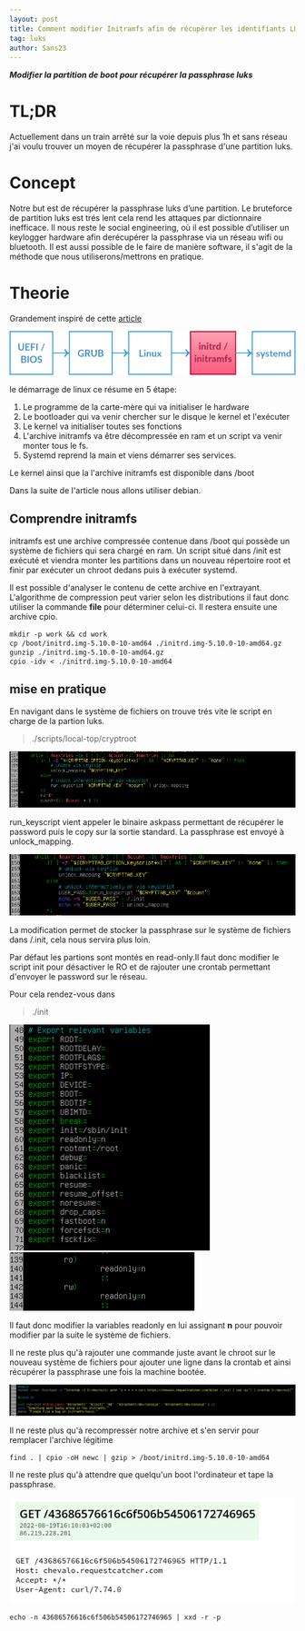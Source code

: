 ```yaml
---
layout: post
title: Comment modifier Initramfs afin de récupérer les identifiants LUKS
tag: luks
author: Sans23
---
```


**_Modifier la partition de boot pour récupérer la passphrase luks_**

# **TL;DR**

Actuellement dans un train arrêté sur la voie depuis plus 1h et sans réseau j'ai voulu trouver un moyen de récupérer la passphrase d'une partition luks.

# **Concept**

Notre but est de récupérer la passphrase luks d’une partition. Le bruteforce de partition luks est trés lent cela rend les attaques par dictionnaire inefficace. Il nous reste le social engineering, où il est possible d’utiliser un keylogger hardware afin derécupérer la passphrase via un réseau wifi ou bluetooth. Il est aussi possible de le faire de manière software, il s'agit de la méthode que nous utiliserons/mettrons en pratique.


# **Theorie**

Grandement inspiré de cette [article](https://yassine.tioual.com/posts/backdoor-initramfs-and-make-your-rootkit-persistent/)

![](../images/initramfs_luks/boot_process.png)

le démarrage de linux ce résume en 5 étape:

1. Le programme de la carte-mère qui va initialiser le hardware
2. Le bootloader qui va venir chercher sur le disque le kernel et l'exécuter
3. Le kernel va initialiser toutes ses fonctions
4. L'archive initramfs va être décompressée en ram et un script va venir monter tous le fs.
5. Systemd reprend la main et viens démarrer ses services.

Le kernel ainsi que la l'archive initramfs est disponible dans /boot

Dans la suite de l'article nous allons utiliser debian.

## **Comprendre initramfs**

initramfs est une archive compressée contenue dans /boot qui possède un système de fichiers qui sera chargé en ram. Un script situé dans /init est exécuté et viendra monter les partitions dans un nouveau répertoire root et finir par exécuter un chroot dedans puis à exécuter systemd.

Il est possible d'analyser le contenu de cette archive en l'extrayant. L'algorithme de compression peut varier selon les distributions il faut donc utiliser la commande **file** pour déterminer celui-ci. Il restera ensuite une archive cpio.

```
mkdir -p work && cd work
cp /boot/initrd.img-5.10.0-10-amd64 ./initrd.img-5.10.0-10-amd64.gz
gunzip ./initrd.img-5.10.0-10-amd64.gz
cpio -idv < ./initrd.img-5.10.0-10-amd64
```



## **mise en pratique**

En navigant dans le système de fichiers on trouve trés vite le script en charge de la partion luks.

> ./scripts/local-top/cryptroot

![](../images/initramfs_luks/default.png)

run_keyscript vient appeler le binaire askpass permettant de récupérer le password puis le copy sur la sortie standard. La passphrase est envoyé à unlock_mapping.

![](../images/initramfs_luks/modified.png)

La modification permet de stocker la passphrase sur le système de fichiers dans /.init, cela nous servira plus loin.

Par défaut les partions sont montés en read-only.Il faut donc modifier le script init pour désactiver le RO et de rajouter une crontab permettant d'envoyer le password sur le réseau.

Pour cela rendez-vous dans
> ./init

![](../images/initramfs_luks/readonly.png)
![](../images/initramfs_luks/ro.png)

Il faut donc modifier la variables readonly en lui assignant **n** pour pouvoir modifier par la suite le système de fichiers.

Il ne reste plus qu'à rajouter une commande juste avant le chroot sur le nouveau système de fichiers pour ajouter une ligne dans la crontab et ainsi récupérer la passphrase une fois la machine bootée.

![](../images/initramfs_luks/init_modified.png)

Il ne reste plus qu'à recompresser notre archive et s'en servir pour remplacer l'archive légitime

```
find . | cpio -oH newc | gzip > /boot/initrd.img-5.10.0-10-amd64
```

Il ne reste plus qu'à attendre que quelqu'un boot l'ordinateur et tape la passphrase.

![](../images/initramfs_luks/finish.png)

```
echo -n 43686576616c6f506b54506172746965 | xxd -r -p
```
